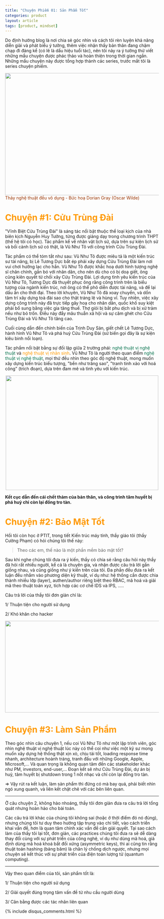 ```yaml
---
title: "Chuyện Phiếm 01: Sản Phẩm Tốt"
categories: product
layout: article
tags: [product, mindset]
---
```


Do định hướng blog là nơi chia sẻ góc nhìn và cách tôi rèn luyện khả năng diễn giải và phát biểu ý tưởng, thêm việc nhận thấy bản thân đang chậm chạp đi đáng kể (có lẽ là dấu hiệu tuổi tác), nên tôi nảy ra ý tưởng thử viết những mẩu chuyện được phác thảo và hoàn thiện trong thời gian ngắn. Những mẩu chuyện này được tổng hợp thành các series, trước mắt tôi là series chuyện phiếm.

<div style="display: flex; align-items: center; justify-content: center;">
  <img class="wp-image-1879 aligncenter" src="/assets/images/post/dorian_gray_picture.jpeg" alt="" width="600" height="400" srcset="/assets/images/post/dorian_gray_picture.jpeg" sizes="(max-width: 600px) 100vw, 320px" />
</div>
<span style="color:#993300">Thảy nghệ thuật đều vô dụng - Bức hoạ Dorian Gray (Oscar Wilde)</span>

# <span style="color: #ff9900;">Chuyện #1: Cửu Trùng Đài</span>

"Vĩnh Biệt Cửu Trùng Đài" là sáng tác nổi bật thuộc thể loại kịch của nhà biên kịch Nguyễn Huy Tưởng, từng được giảng dạy trong chương trình THPT (thế hệ tôi có học). Tác phẩm kể về nhân vật lịch sử, dựa trên sự kiện lịch sử và bối cảnh lịch sử có thật, là Vũ Như Tô với công trình Cửu Trùng Đài.

Tác phẩm có thể tóm tắt như sau:
Vũ Như Tô được miêu tả là một kiến trúc sư tài năng, bị Lê Tương Dực bắt ép phải xây dựng Cửu Trùng Đài làm nơi vui chơi hưởng lạc cho hắn. Vũ Như Tô được khắc hoạ dưới hình tượng nghệ sĩ chân chính, gắn bó với nhân dân, cho nên dù cho có bị doạ giết, ông cũng kiên quyết từ chối xây Cửu Trùng Đài. Lợi dụng tình yêu kiến trúc của Vũ Như Tô, Tương Dực đã thuyết phục ông rằng công trình trên là biểu tượng của ngành kiến trúc, nơi ông có thể phô diễn được tài năng, và để lại dấu ấn cho thời đại. Theo lời khuyên, Vũ Như Tô đã xoay chuyển, và dồn tâm trí xây dựng toà đài sao cho thật tráng lệ và hùng vĩ. Tuy nhiên, việc xây dựng công trình này đã trực tiếp gây hoạ cho nhân dân, quốc khố suy kiệt phải bổ sung bằng việc gia tăng thuế. Thợ giỏi bị bắt phu dịch và bị xử trảm nếu như bỏ trốn. Điều này đẩy mâu thuẫn xã hội và sự căm ghét cho Cửu Trùng Đài và Vũ Như Tô tăng cao.

Cuối cùng dẫn đến chính biến của Trịnh Duy Sản, giết chết Lê Tương Dực, hành hình Vũ Như Tô và phá huỷ Cửu Trùng Đài (sử biến gọi đây là sự kiện kiêu binh nổi loạn).

Tác phẩm nổi bật bằng sự đối lập giữa 2 trường phái: <span style="color:#00704A">nghệ thuật vị nghệ thuật</span> và <span style="color: #ff9900;">nghệ thuật vị nhân sinh</span>. Vũ Như Tô là người theo quan điểm <span style="color:#00704A">nghệ thuật vị nghệ thuật</span>, mọi thứ đều nhìn theo góc độ nghệ thuật, mong muốn xây dựng kiến trúc biểu tượng, "bền như trăng sao", "tranh tinh xảo với hoá công" (trích đoạn), dựa trên đam mê và tình yêu với kiến trúc.

<div style="display: flex; align-items: center; justify-content: center;">
  <img class="wp-image-1879 aligncenter" src="/assets/images/post/vinh_biet_cuu_trung_dai.jpeg" alt="" width="500" height="375" srcset="/assets/images/post/vinh_biet_cuu_trung_dai.jpeg" sizes="(max-width: 600px) 100vw, 320px" />
</div>

**Kết cục dẫn đến cái chết thảm của bản thân, và công trình tâm huyết bị phá huỷ chỉ còn lại đống tro tàn.**

# <span style="color: #ff9900;">Chuyện #2: Bảo Mật Tốt</span>
Hồi tôi còn học ở PTIT, trong tiết Kiến trúc máy tính, thầy giáo tôi (thầy Cường Phạm) có hỏi chúng tôi thế này:
> Theo các em, thế nào là một phần mềm bảo mật tốt?

Sau khi nghe chúng tôi đưa ra ý kiến, thầy có chia sẻ rằng câu hỏi này thầy đã hỏi rất nhiều người, kể cả là chuyên gia, và nhận được câu trả lời gần giống nhau, và cũng giống như ý kiến trên của tôi. Đa phần đều đưa ra kết luận đều nhắm vào phương diện kỹ thuật, ví dụ như: hệ thống cần được chia thành nhiều lớp (layer), authen/author riêng biệt theo RBAC, mã hoá và giải mã theo thuật toán xyz, tích hợp các cơ chế IDS và IPS, .....

Câu trả lời của thầy tôi đơn giản chỉ là:

1/ Thuận tiện cho người sử dụng

2/ Khó khăn cho hacker

<div style="display: flex; align-items: center; justify-content: center;">
  <img class="wp-image-1879 aligncenter" src="/assets/images/post/good_security.jpg" alt="" width="600" height="300" srcset="/assets/images/post/good_security.jpg" sizes="(max-width: 600px) 100vw, 320px" />
</div>

# <span style="color: #ff9900;">Chuyện #3: Làm Sản Phẩm</span>
Theo góc nhìn câu chuyện 1, nếu coi Vũ Như Tô như một lập trình viên, góc nhìn nghệ thuật vị nghệ thuật lúc này có thể coi như việc một kỹ sư mong muốn xây dựng hệ thống thật xịn xò, chịu tải tốt, loading response time nhanh, architecture hoành tráng, tranh đấu với những Google, Apple, Microsoft,... Và quan trọng là không quan tâm đến các stakeholder khác như PM, investors, end-user,...
Đoạn kết sẽ như Cửu Trùng Đài, dự án bị huỷ, tâm huyết bị shutdown trong 1 nốt nhạc và chỉ còn lại đống tro tàn.

=> Vậy rút ra kết luận, làm sản phẩm thì đừng có mà bay quá, phải biết nhìn ngó xung quanh, và liên kết chặt chẽ với các bên liên quan.

---

Ở câu chuyện 2, không hào nhoáng, thầy tôi đơn giản đưa ra câu trả lời tổng quát nhưng hoàn hảo cho bài toán.

Các câu trả lời khác của chúng tôi không sai (hoặc ở thời điểm đó nó đúng), nhưng chúng tôi tư duy theo hướng tập trung vào chi tiết, vào cách triển khai vấn đề, hơn là quan tâm chính xác vấn đề cần giải quyết.
Tại sao cách làm của thầy tôi lại tốt, đơn giản, các practices chúng tôi đưa ra sẽ dễ dàng thay đổi cùng với sự phát triển của công nghệ, ví dụ như dùng mã hoá, giả định dùng mã hoá khoá bất đối xứng (asymmetric keys), thì ai cũng tin rằng thuật toán hashing (bảng băm) là chân lý chống dịch ngược, nhưng mọi chuyện sẽ kết thúc với sự phát triển của điện toán lượng tử (quantum computing).

---

Vậy theo quan điểm của tôi, sản phẩm tốt là:

1/ Thuận tiện cho người sử dụng

2/ Giải quyết đúng trọng tâm vấn đề từ nhu cầu người dùng

3/ Cân bằng được các tác nhân liên quan



{% include disqus_comments.html %}
